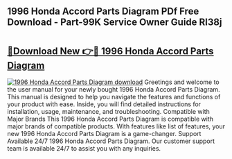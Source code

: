 ## 1996 Honda Accord Parts Diagram PDf Free Download - Part-99K Service Owner Guide RI38j

# <h2><a href="http://dfrj8a.blite.top/?on=1996+Honda+Accord+Parts+Diagram">🔗Download New 👉🔴 1996 Honda Accord Parts Diagram</a></h2>

[![1996 Honda Accord Parts Diagram download](https://i.imgur.com/lujVjoI.png)](http://dfrj8a.blite.top/?on=1996+Honda+Accord+Parts+Diagram)
Greetings and welcome to the user manual for your newly bought 1996 Honda Accord Parts Diagram. This manual is designed to help you navigate the features and functions of your product with ease. Inside, you will find detailed instructions for installation, usage, maintenance, and troubleshooting. Compatible with Major Brands This 1996 Honda Accord Parts Diagram is compatible with major brands of compatible products. With features like list of features, your new 1996 Honda Accord Parts Diagram is a game-changer. Support Available 24/7 1996 Honda Accord Parts Diagram. Our customer support team is available 24/7 to assist you with any inquiries.
